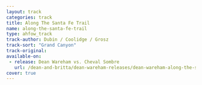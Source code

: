 ```yaml
---
layout: track
categories: track
title: Along The Santa Fe Trail
name: along-the-santa-fe-trail
type: ahfow_track
track-author: Dubin / Coolidge / Grosz
track-sort: "Grand Canyon"
track-original:
available-on:
 - release: Dean Wareham vs. Cheval Sombre
   url: /dean-and-britta/dean-wareham-releases/dean-wareham-along-the-santa-fe-trail/
cover: true
---
```



